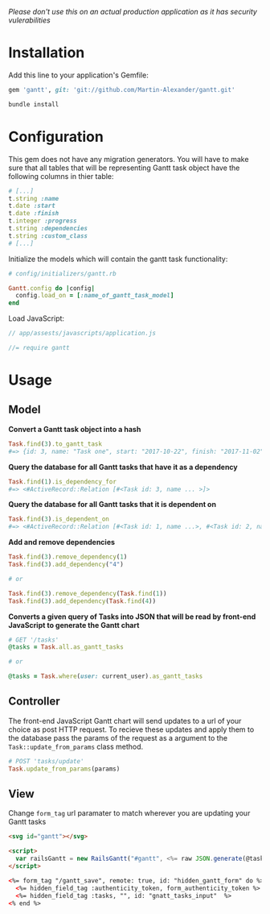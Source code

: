 *Please don't use this on an actual production application as it has security vulerabilities*

# Installation
Add this line to your application's Gemfile:

```ruby
gem 'gantt', git: 'git://github.com/Martin-Alexander/gantt.git'
```

```bash
bundle install
```

# Configuration

This gem does not have any migration generators. You will have to make sure that all tables that will be representing Gantt task object have the following columns in thier table:

```ruby
# [...]
t.string :name
t.date :start
t.date :finish
t.integer :progress
t.string :dependencies
t.string :custom_class
# [...]
```

Initialize the models which will contain the gantt task functionality:

```ruby
# config/initializers/gantt.rb

Gantt.config do |config|
  config.load_on = [:name_of_gantt_task_model]
end
```

Load JavaScript:

```javascript
// app/assests/javascripts/application.js

//= require gantt
```

# Usage

## Model


**Convert a Gantt task object into a hash**

```ruby
Task.find(3).to_gantt_task 
#=> {id: 3, name: "Task one", start: "2017-10-22", finish: "2017-11-02", progress: "50", dependencies: "1, 2"}
```

**Query the database for all Gantt tasks that have it as a dependency**

```ruby
Task.find(1).is_dependency_for
#=> <#ActiveRecord::Relation [#<Task id: 3, name ... >]>
```

**Query the database for all Gantt tasks that it is dependent on**

```ruby
Task.find(3).is_dependent_on
#=> <#ActiveRecord::Relation [#<Task id: 1, name ...>, #<Task id: 2, name ...>]>
```

**Add and remove dependencies**

```ruby
Task.find(3).remove_dependency(1)
Task.find(3).add_dependency("4")

# or

Task.find(3).remove_dependency(Task.find(1))
Task.find(3).add_dependency(Task.find(4))
```

**Converts a given query of Tasks into JSON that will be read by front-end JavaScript to generate the Gantt chart**

```ruby
# GET '/tasks'
@tasks = Task.all.as_gantt_tasks

# or

@tasks = Task.where(user: current_user).as_gantt_tasks
```

## Controller

The front-end JavaScript Gantt chart will send updates to a url of your choice as post HTTP request. To recieve these updates and apply them to the database pass the params of the request as a argument to the `Task::update_from_params` class method.

```ruby
# POST 'tasks/update'
Task.update_from_params(params)
```

## View

Change `form_tag` url paramater to match wherever you are updating your Gantt tasks

```html
<svg id="gantt"></svg>

<script>
  var railsGantt = new RailsGantt("#gantt", <%= raw JSON.generate(@tasks) %>);
</script>

<%= form_tag "/gantt_save", remote: true, id: "hidden_gantt_form" do %>
  <%= hidden_field_tag :authenticity_token, form_authenticity_token %>
  <%= hidden_field_tag :tasks, "", id: "gnatt_tasks_input"  %>
<% end %>
```

